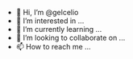 - 👋 Hi, I’m @gelcelio
- 👀 I’m interested in ...
- 🌱 I’m currently learning ...
- 💞️ I’m looking to collaborate on ...
- 📫 How to reach me ...

<!---
gelcelio/gelcelio is a ✨ special ✨ repository because its `README.md` (this file) appears on your GitHub profile.
You can click the Preview link to take a look at your changes.
--->
